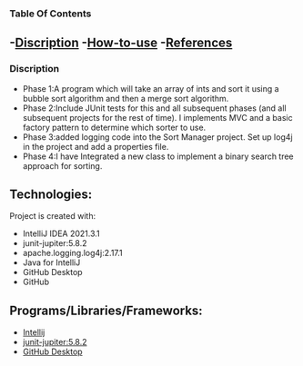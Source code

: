 ### Table Of Contents
-[Discription](#description)
-[How-to-use](#How-to-use)
-[References](#References)
-------
### Discription
* Phase 1:A program which will take an array of ints and sort it using a bubble sort algorithm and then a merge sort algorithm.
* Phase 2:Include JUnit tests for this and all subsequent phases (and all subsequent projects for the rest of time). I implements MVC and a basic factory pattern to determine which sorter to use. 
* Phase 3:added logging code into the Sort Manager project. Set up log4j in the project and add a properties file. 
* Phase 4:I have Integrated a new class to implement a binary search tree approach for sorting.


## Technologies:

Project is created with:
* IntelliJ IDEA 2021.3.1
* junit-jupiter:5.8.2
* apache.logging.log4j:2.17.1
* Java for IntelliJ
* GitHub Desktop
* GitHub

## Programs/Libraries/Frameworks:
* [Intellij](https://www.jetbrains.com/idea/download/#section=windows)
* [junit-jupiter:5.8.2](https://junit.org/junit5/docs/current/user-guide/)
* [GitHub Desktop](https://desktop.github.com)
